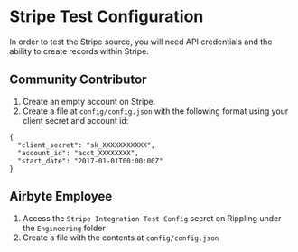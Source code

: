 # Stripe Test Configuration

In order to test the Stripe source, you will need API credentials and the ability to create records within Stripe.

## Community Contributor

1. Create an empty account on Stripe. 
1. Create a file at `config/config.json` with the following format using your client secret and account id:
```
{
  "client_secret": "sk_XXXXXXXXXXX",
  "account_id": "acct_XXXXXXXX",
  "start_date": "2017-01-01T00:00:00Z"
}
```

## Airbyte Employee

1. Access the `Stripe Integration Test Config` secret on Rippling under the `Engineering` folder
1. Create a file with the contents at `config/config.json`

